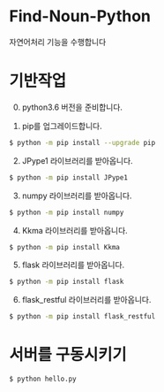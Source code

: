 # Find-Noun-Python
자연어처리 기능을 수행합니다


# 기반작업
  0. python3.6 버전을 준비합니다.

  1. pip를 업그레이드합니다.
  ```bash
  $ python -m pip install --upgrade pip
  ```
  
  2. JPype1 라이브러리를 받아옵니다.
  ```bash
  $ python -m pip install JPype1
  ```
  
  3. numpy 라이브러리를 받아옵니다.
  ```bash
  $ python -m pip install numpy
  ```
  
  4. Kkma 라이브러리를 받아옵니다.
  ```bash
  $ python -m pip install Kkma
  ```
  
  5. flask 라이브러리를 받아옵니다.
   ```bash
  $ python -m pip install flask
  ```
  
  6. flask_restful 라이브러리를 받아옵니다.
   ```bash
  $ python -m pip install flask_restful
  ```
  
# 서버를 구동시키기

  ```bash
  $ python hello.py
  ```

